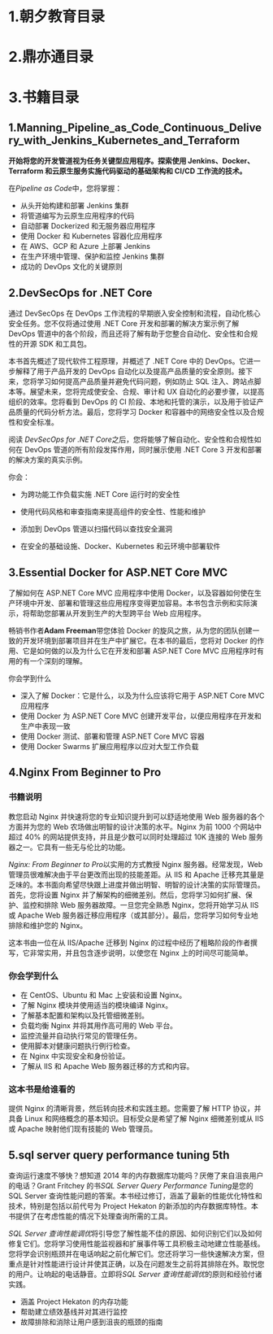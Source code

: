# 1.朝夕教育目录





# 2.鼎亦通目录







# 3.书籍目录

## 1.Manning_Pipeline_as_Code_Continuous_Delivery_with_Jenkins_Kubernetes_and_Terraform



**开始将您的开发管道视为任务关键型应用程序。探索使用 Jenkins、Docker、Terraform 和云原生服务实施代码驱动的基础架构和 CI/CD 工作流的技术。**

在*Pipeline as Code*中，您将掌握：

- 从头开始构建和部署 Jenkins 集群
- 将管道编写为云原生应用程序的代码
- 自动部署 Dockerized 和无服务器应用程序
- 使用 Docker 和 Kubernetes 容器化应用程序
- 在 AWS、GCP 和 Azure 上部署 Jenkins
- 在生产环境中管理、保护和监控 Jenkins 集群
- 成功的 DevOps 文化的关键原则



## 2.DevSecOps for .NET Core



通过 DevSecOps 在 DevOps 工作流程的早期嵌入安全控制和流程，自动化核心安全任务。您不仅将通过使用 .NET Core 开发和部署的解决方案示例了解 DevOps 管道中的各个阶段，而且还将了解有助于您整合自动化、安全性和合规性的开源 SDK 和工具包。 

本书首先概述了现代软件工程原理，并概述了 .NET Core 中的 DevOps。它进一步解释了用于产品开发的 DevOps 自动化以及提高产品质量的安全原则。接下来，您将学习如何提高产品质量并避免代码问题，例如防止 SQL 注入、跨站点脚本等。展望未来，您将完成使安全、合规、审计和 UX 自动化的必要步骤，以提高组织的效率。您将看到 DevOps 的 CI 阶段、本地和托管的演示，以及用于验证产品质量的代码分析方法。最后，您将学习 Docker 和容器中的网络安全性以及合规性和安全标准。 

阅读 *DevSecOps for .NET Core*之后，您将能够了解自动化、安全性和合规性如何在 DevOps 管道的所有阶段发挥作用，同时展示使用 .NET Core 3 开发和部署的解决方案的真实示例。

你会：

- 为跨功能工作负载实施 .NET Core 运行时的安全性 
- 使用代码风格和审查指南来提高组件的安全性、性能和维护

- 添加到 DevOps 管道以扫描代码以查找安全漏洞
- 在安全的基础设施、Docker、Kubernetes 和云环境中部署软件



## 3.Essential Docker for ASP.NET Core MVC



了解如何在 ASP.NET Core MVC 应用程序中使用 Docker，以及容器如何使在生产环境中开发、部署和管理这些应用程序变得更加容易。本书包含示例和实际演示，将帮助您部署从开发到生产的大型跨平台 Web 应用程序。

畅销书作者**Adam Freeman**带您体验 Docker 的旋风之旅，从为您的团队创建一致的开发环境到部署项目并在生产中扩展它。在本书的最后，您将对 Docker 的作用、它是如何做的以及为什么它在开发和部署 ASP.NET Core MVC 应用程序时有用的有一个深刻的理解。

你会学到什么

- 深入了解 Docker：它是什么，以及为什么应该将它用于 ASP.NET Core MVC 应用程序
- 使用 Docker 为 ASP.NET Core MVC 创建开发平台，以便应用程序在开发和生产中表现一致
- 使用 Docker 测试、部署和管理 ASP.NET Core MVC 容器
- 使用 Docker Swarms 扩展应用程序以应对大型工作负载



## 4.Nginx From Beginner to Pro

### 书籍说明

教您启动 Nginx 并快速将您的专业知识提升到可以舒适地使用 Web 服务器的各个方面并为您的 Web 农场做出明智的设计决策的水平。Nginx 为前 1000 个网站中超过 40% 的网站提供支持，并且是少数可以同时处理超过 10K 连接的 Web 服务器之一。它具有一些无与伦比的功能。

*Nginx: From Beginner to Pro*以实用的方式教授 Nginx 服务器。经常发现，Web 管理员很难解决由于平台更改而出现的技能差距。从 IIS 和 Apache 迁移充其量是乏味的。本书面向希望尽快跟上进度并做出明智、明智的设计决策的实际管理员。首先，您将设置 Nginx 并了解架构的细微差别。然后，您将学习如何扩展、保护、监控和排除 Web 服务器故障。一旦您完全熟悉 Nginx，您将开始学习从 IIS 或 Apache Web 服务器迁移应用程序（或其部分）。最后，您将学习如何专业地排除和维护您的 Nginx。

这本书由一位在从 IIS/Apache 迁移到 Nginx 的过程中经历了粗略阶段的作者撰写，它非常实用，并且包含逐步说明，以使您在 Nginx 上的时间尽可能简单。

### 你会学到什么

- 在 CentOS、Ubuntu 和 Mac 上安装和设置 Nginx。
- 了解 Nginx 模块并使用适当的模块编译 Nginx。
- 了解基本配置和架构以及托管细微差别。
- 负载均衡 Nginx 并将其用作高可用的 Web 平台。
- 监控流量并自动执行常见的管理任务。
- 使用脚本对健康问题执行例行检查。
- 在 Nginx 中实现安全和身份验证。
- 了解从 IIS 和 Apache Web 服务器迁移的方式和内容。

### 这本书是给谁看的

提供 Nginx 的清晰背景，然后转向技术和实践主题。您需要了解 HTTP 协议，并具备 Linux 和网络概念的基本知识。目标受众是希望了解 Nginx 细微差别或从 IIS 或 Apache 映射他们现有技能的 Web 管理员。



## 5.sql server query performance tuning 5th



查询运行速度不够快？想知道 2014 年的内存数据库功能吗？厌倦了来自沮丧用户的电话？Grant Fritchey 的书*SQL Server Query Performance Tuning*是您的 SQL Server 查询性能问题的答案。本书经过修订，涵盖了最新的性能优化特性和技术，特别是包括以前代号为 Project Hekaton 的新添加的内存数据库特性。本书提供了在考虑性能的情况下处理查询所需的工具。

*SQL Server 查询性能调优*将引导您了解性能不佳的原因、如何识别它们以及如何修复它们。您将学习使用性能监视器和扩展事件等工具积极主动地建立性能基线。您将学会识别瓶颈并在电话响起之前化解它们。您还将学习一些快速解决方案，但重点是针对性能进行设计并使其正确，以及在问题发生之前将其排除在外。取悦您的用户。让响起的电话静音。立即将*SQL Server 查询性能调优*的原则和经验付诸实践。

- 涵盖 Project Hekaton 的内存功能
- 帮助建立绩效基线并对其进行监控
- 故障排除和消除让用户感到沮丧的瓶颈的指南

